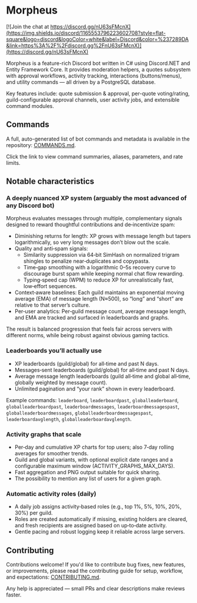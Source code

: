 # Morpheus
[![Join the chat at https://discord.gg/nU63sFMcnX](https://img.shields.io/discord/1165553796223602708?style=flat-square&logo=discord&logoColor=white&label=Discord&color=%237289DA&link=https%3A%2F%2Fdiscord.gg%2FnU63sFMcnX)](https://discord.gg/nU63sFMcnX) 

Morpheus is a feature-rich Discord bot written in C# using Discord.NET and Entity Framework Core. It provides moderation helpers, a quotes subsystem with approval workflows, activity tracking, interactions (buttons/menus), and utility commands — all driven by a PostgreSQL database.

Key features include: quote submission & approval, per-quote voting/rating, guild-configurable approval channels, user activity jobs, and extensible command modules.

## Commands

A full, auto-generated list of bot commands and metadata is available in the repository: [COMMANDS.md](./COMMANDS.md).

Click the link to view command summaries, aliases, parameters, and rate limits.

## Notable characteristics

### A deeply nuanced XP system (arguably the most advanced of any Discord bot)
Morpheus evaluates messages through multiple, complementary signals designed to reward thoughtful contributions and de‑incentivize spam:

- Diminishing returns for length: XP grows with message length but tapers logarithmically, so very long messages don’t blow out the scale.
- Quality and anti‑spam signals:
	- Similarity suppression via 64‑bit SimHash on normalized trigram shingles to penalize near‑duplicates and copypasta.
	- Time‑gap smoothing with a logarithmic 0–5s recovery curve to discourage burst spam while keeping normal chat flow rewarding.
	- Typing‑speed cap (WPM) to reduce XP for unrealistically fast, low‑effort sequences.
- Context‑aware baselines: Each guild maintains an exponential moving average (EMA) of message length (N≈500), so “long” and “short” are relative to that server’s culture.
- Per‑user analytics: Per‑guild message count, average message length, and EMA are tracked and surfaced in leaderboards and graphs.

The result is balanced progression that feels fair across servers with different norms, while being robust against obvious gaming tactics.

### Leaderboards you’ll actually use
- XP leaderboards (guild/global) for all‑time and past N days.
- Messages‑sent leaderboards (guild/global) for all‑time and past N days.
- Average message length leaderboards (guild all‑time and global all‑time, globally weighted by message count).
- Unlimited pagination and “your rank” shown in every leaderboard.

Example commands: `leaderboard`, `leaderboardpast`, `globalleaderboard`, `globalleaderboardpast`,
`leaderboardmessages`, `leaderboardmessagespast`, `globalleaderboardmessages`, `globalleaderboardmessagespast`,
`leaderboardavglength`, `globalleaderboardavglength`.

### Activity graphs that scale
- Per‑day and cumulative XP charts for top users; also 7‑day rolling averages for smoother trends.
- Guild and global variants, with optional explicit date ranges and a configurable maximum window (ACTIVITY_GRAPHS_MAX_DAYS).
- Fast aggregation and PNG output suitable for quick sharing.
- The possibility to mention any list of users for a given graph.

### Automatic activity roles (daily)
- A daily job assigns activity‑based roles (e.g., top 1%, 5%, 10%, 20%, 30%) per guild.
- Roles are created automatically if missing, existing holders are cleared, and fresh recipients are assigned based on up‑to‑date activity.
- Gentle pacing and robust logging keep it reliable across large servers.

## Contributing

Contributions welcome! If you'd like to contribute bug fixes, new features, or improvements, please read the contributing guide for setup, workflow, and expectations: [CONTRIBUTING.md](./CONTRIBUTING.md).

Any help is appreciated — small PRs and clear descriptions make reviews faster.

